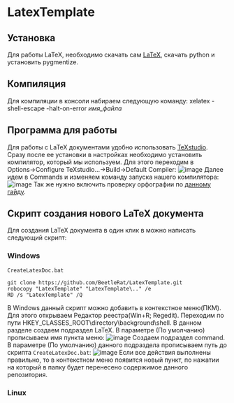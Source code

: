 # LatexTemplate

## Установка
Для работы LaTeX, необходимо скачать сам [LaTeX](https://miktex.org/download), скачать python и установить pygmentize.

## Компиляция
Для компиляции в консоли набираем следующую команду: xelatex -shell-escape -halt-on-error _имя_файла_

## Программа для работы
Для работы с LaTeX документами удобно использовать [TeXstudio](https://texstudio.sourceforge.net/).
Сразу после ее установки в настройках необходимо установить компилятор, который мы используем. Для этого переходим в Options→Configure TeXstudio…→Build→Default Compiler:
![image](https://user-images.githubusercontent.com/86663719/199741267-bfe09e86-5b81-4ea3-840b-f605b8ac88d7.png)
Далее идем в Commands и изменяем команду запуска нашего компилятора:
![image](https://user-images.githubusercontent.com/86663719/199741408-719dbdd5-56c0-4ebc-92f1-5ea7d56ac7d0.png)
Так же нужно включить проверку орфографии по [данному гайду](https://harrix.dev/blog/2013/spell-check-in-texstudio/).

## Скрипт создания нового LaTeX документа
Для создания LaTeX документа в один клик в можно написать следующий скрипт:
### Windows
```CreateLatexDoc.bat```
```
git clone https://github.com/BeetleRat/LatexTemplate.git
robocopy "LatexTemplate" "LatexTemplate\.." /e
RD /s "LatexTemplate" /Q
```
В Windows данный скрипт можно добавить в контекстное меню(ПКМ). Для этого открываем Редактор реестра(Win+R; Regedit). Переходим по пути HKEY_CLASSES_ROOT\directory\background\shell. В данном разделе создаем подраздел LaTeX. В параметре (По умолчанию) прописываем имя пункта меню:
![image](https://user-images.githubusercontent.com/86663719/200126990-7300bfbe-62bc-44ab-9977-6aa0858e9d50.png)
Создаем подраздел command. В параметре (По умолчанию) данного подраздела прописываем путь до скрипта ```CreateLatexDoc.bat```:
![image](https://user-images.githubusercontent.com/86663719/200127101-b1d48d5b-39ae-46cc-82a3-602de93e8d36.png)
Если все действия выполнены правильно, то в контекстном меню появится новый пункт, по нажатии на который в папку будет перенесено содержимое данного репозитория.

### Linux
